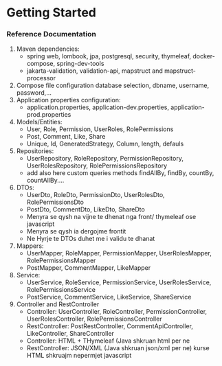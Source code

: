 # Getting Started

### Reference Documentation
1. Maven dependencies:
   * spring web, lombook, jpa, postgresql, security, thymeleaf, docker-compose, spring-dev-tools
   * jakarta-validation, validation-api, mapstruct and mapstruct-processor
2. Compose file configuration
   database selection, dbname, username, password,...
3. Application properties configuration:
   * application.properties, application-dev.properties, application-prod.properties
4. Models/Entities:
    * User, Role, Permission, UserRoles, RolePermissions
    * Post, Comment, Like, Share
    * Unique, Id, GeneratedStrategy, Column, length, defauls
5. Repositories:
   * UserRepository, RoleRepository, PermissionRepository, UserRolesRepository, RolePermissionsRepository
   * add also here custom queries methods findAllBy, findBy, countBy, countAllBy....
6. DTOs:
    * UserDto, RoleDto, PermissionDto, UserRolesDto, RolePermissionsDto
    * PostDto, CommentDto, LikeDto, ShareDto
    * Menyra se qysh na vijne te dhenat nga front/ thymeleaf ose javascript
    * Menyra se qysh ia dergojme frontit
    * Ne Hyrje te DTOs duhet me i validu te dhanat
7. Mappers:
   * UserMapper, RoleMapper, PermissionMapper, UserRolesMapper, RolePermissionsMapper
   * PostMapper, CommentMapper, LikeMapper
8. Service:
   * UserService, RoleService, PermissionService, UserRolesService, RolePermissionsService
   * PostService, CommentService, LikeService, ShareService
9. Controller and RestController
   * Controller: UserController, RoleController, PermissionController, UserRolesController, RolePermissionsController
   * RestController: PostRestController, CommentApiController, LikeController, ShareController
   * Controller: HTML + THymeleaf (Java shkruan html per ne
   * RestController: JSON/XML (Java shkruan json/xml per ne) kurse HTML shkruajm nepermjet javascript











